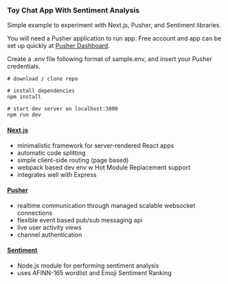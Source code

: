 ### Toy Chat App With Sentiment Analysis

Simple example to experiment with Next.js, Pusher, and Sentiment libraries.

You will need a Pusher application to run app. Free account and app can be set up quickly at [Pusher Dashboard].

Create a .env file following format of sample.env, and insert your Pusher credentials.


```
# download / clone repo

# install dependencies
npm install

# start dev server on localhost:3000
npm run dev
```


#### [Next.js]
- minimalistic framework for server-rendered React apps
- automatic code splitting
- simple client-side routing (page based)
- webpack based dev env w Hot Module Replacement support
- integrates well with Express

#### [Pusher]
- realtime communication through managed scalable websocket connections
- flexible event based pub/sub messaging api
- live user activity views
- channel authentication


#### [Sentiment]
- Node.js module for performing sentiment analysis 
- uses AFINN-165 wordlist and Emoji Sentiment Ranking


[Pusher Dashboard]:https://dashboard.pusher.com/
[Next.js]:https://github.com/zeit/next.js/
[Pusher]:https://pusher.com/docs
[Sentiment]:https://github.com/thisandagain/sentiment